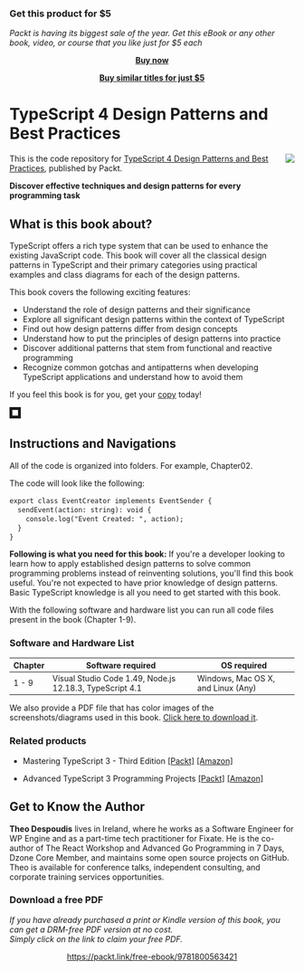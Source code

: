
### Get this product for $5

<i>Packt is having its biggest sale of the year. Get this eBook or any other book, video, or course that you like just for $5 each</i>


<b><p align='center'>[Buy now](https://packt.link/9781800563421)</p></b>


<b><p align='center'>[Buy similar titles for just $5](https://subscription.packtpub.com/search)</p></b>


# TypeScript 4 Design Patterns and Best Practices

<a href="https://www.packtpub.com/product/typescript-4-design-patterns-and-best-practices/9781800563421"><img src="https://static.packt-cdn.com/products/9781800563421/cover/smaller" height="256px" align="right"></a>

This is the code repository for [TypeScript 4 Design Patterns and Best Practices](https://www.packtpub.com/product/typescript-4-design-patterns-and-best-practices/9781800563421), published by Packt.

**Discover effective techniques and design patterns for every programming task**

## What is this book about?
TypeScript offers a rich type system that can be used to enhance the existing JavaScript code. This book will cover all the classical design patterns in TypeScript and their primary categories using practical examples and class diagrams for each of the design patterns.

This book covers the following exciting features:
* Understand the role of design patterns and their significance
* Explore all significant design patterns within the context of TypeScript
* Find out how design patterns differ from design concepts
* Understand how to put the principles of design patterns into practice
* Discover additional patterns that stem from functional and reactive programming
* Recognize common gotchas and antipatterns when developing TypeScript applications and understand how to avoid them

If you feel this book is for you, get your [copy](https://www.amazon.com/dp/1800563426) today!

<a href="https://www.packtpub.com/?utm_source=github&utm_medium=banner&utm_campaign=GitHubBanner"><img src="https://raw.githubusercontent.com/PacktPublishing/GitHub/master/GitHub.png" 
alt="https://www.packtpub.com/" border="5" /></a>

## Instructions and Navigations
All of the code is organized into folders. For example, Chapter02.

The code will look like the following:
```
export class EventCreator implements EventSender {
  sendEvent(action: string): void {
    console.log("Event Created: ", action);
  }
}
```

**Following is what you need for this book:**
If you're a developer looking to learn how to apply established design patterns to solve common programming problems instead of reinventing solutions, you'll find this book useful. You're not expected to have prior knowledge of design patterns. Basic TypeScript knowledge is all you need to get started with this book.

With the following software and hardware list you can run all code files present in the book (Chapter 1-9).
### Software and Hardware List
| Chapter | Software required | OS required |
| -------- | ------------------------------------ | ----------------------------------- |
| 1 - 9 | Visual Studio Code 1.49, Node.js 12.18.3, TypeScript 4.1 | Windows, Mac OS X, and Linux (Any) |

We also provide a PDF file that has color images of the screenshots/diagrams used in this book. [Click here to download it](https://static.packt-cdn.com/downloads/9781800563421_ColorImages.pdf).

### Related products
* Mastering TypeScript 3 - Third Edition [[Packt]](https://www.packtpub.com/product/mastering-typescript-3-third-edition/9781789536706?utm_source=github&utm_medium=repository&utm_campaign=9781789536706) [[Amazon]](https://www.amazon.com/dp/1789536707)

* Advanced TypeScript 3 Programming Projects [[Packt]](https://www.packtpub.com/product/advanced-typescript-3-programming-projects/9781789133042?utm_source=github&utm_medium=repository&utm_campaign=9781789133042) [[Amazon]](https://www.amazon.com/dp/1789133041)

## Get to Know the Author
**Theo Despoudis**
lives in Ireland, where he works as a Software Engineer for WP Engine and as a part-time tech practitioner for Fixate. He is the co-author of The React Workshop and Advanced Go Programming in 7 Days, Dzone Core Member, and maintains some open source projects on GitHub. Theo is available for conference talks, independent consulting, and corporate training services opportunities.
### Download a free PDF

 <i>If you have already purchased a print or Kindle version of this book, you can get a DRM-free PDF version at no cost.<br>Simply click on the link to claim your free PDF.</i>
<p align="center"> <a href="https://packt.link/free-ebook/9781800563421">https://packt.link/free-ebook/9781800563421 </a> </p>
